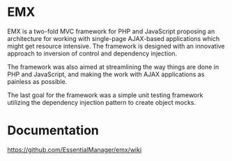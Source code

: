EMX
===
EMX is a two-fold MVC framework for PHP and JavaScript proposing an architecture for working with single-page AJAX-based applications which might get resource intensive. The framework is designed with an innovative approach to inversion of control and dependency injection.

The framework was also aimed at streamlining the way things are done in PHP and JavaScript, and making the work with AJAX applications as painless as possible.

The last goal for the framework was a simple unit testing framework utilizing the dependency injection pattern to create object mocks.

Documentation
===
https://github.com/EssentialManager/emx/wiki
